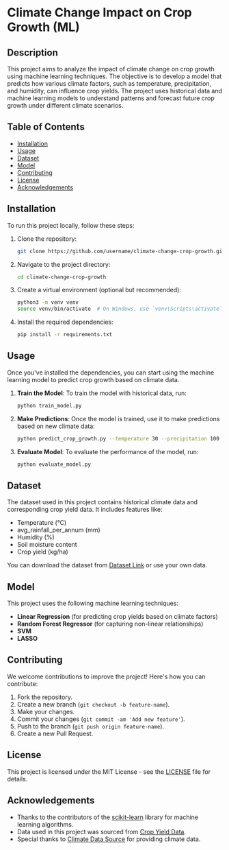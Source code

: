 # Climate Change Impact on Crop Growth (ML)

## Description
This project aims to analyze the impact of climate change on crop growth using machine learning techniques. The objective is to develop a model that predicts how various climate factors, such as temperature, precipitation, and humidity, can influence crop yields. The project uses historical data and machine learning models to understand patterns and forecast future crop growth under different climate scenarios.

## Table of Contents
- [Installation](#installation)
- [Usage](#usage)
- [Dataset](#dataset)
- [Model](#model)
- [Contributing](#contributing)
- [License](#license)
- [Acknowledgements](#acknowledgements)

## Installation

To run this project locally, follow these steps:

1. Clone the repository:
    ```bash
    git clone https://github.com/username/climate-change-crop-growth.git
    ```

2. Navigate to the project directory:
    ```bash
    cd climate-change-crop-growth
    ```

3. Create a virtual environment (optional but recommended):
    ```bash
    python3 -m venv venv
    source venv/bin/activate  # On Windows, use `venv\Scripts\activate`
    ```

4. Install the required dependencies:
    ```bash
    pip install -r requirements.txt
    ```

## Usage

Once you've installed the dependencies, you can start using the machine learning model to predict crop growth based on climate data.

1. **Train the Model**: To train the model with historical data, run:
    ```bash
    python train_model.py
    ```

2. **Make Predictions**: Once the model is trained, use it to make predictions based on new climate data:
    ```bash
    python predict_crop_growth.py --temperature 30 --precipitation 100 --humidity 60
    ```

3. **Evaluate Model**: To evaluate the performance of the model, run:
    ```bash
    python evaluate_model.py
    ```

## Dataset

The dataset used in this project contains historical climate data and corresponding crop yield data. It includes features like:
- Temperature (°C)
- avg_rainfall_per_annum (mm)
- Humidity (%)
- Soil moisture content
- Crop yield (kg/ha)

You can download the dataset from [Dataset Link](https://search.app/edRAeJyMTD7RR1eZ6 ) or use your own data.

## Model

This project uses the following machine learning techniques:
- **Linear Regression** (for predicting crop yields based on climate factors)
- **Random Forest Regressor** (for capturing non-linear relationships)
- **SVM**
- **LASSO**  


## Contributing

We welcome contributions to improve the project! Here's how you can contribute:

1. Fork the repository.
2. Create a new branch (`git checkout -b feature-name`).
3. Make your changes.
4. Commit your changes (`git commit -am 'Add new feature'`).
5. Push to the branch (`git push origin feature-name`).
6. Create a new Pull Request.

## License

This project is licensed under the MIT License - see the [LICENSE](LICENSE) file for details.

## Acknowledgements

- Thanks to the contributors of the [scikit-learn](https://scikit-learn.org/) library for machine learning algorithms.
- Data used in this project was sourced from [Crop Yield Data](https://example.com).
- Special thanks to [Climate Data Source](https://search.app/edRAeJyMTD7RR1eZ6 ) for providing climate data.
